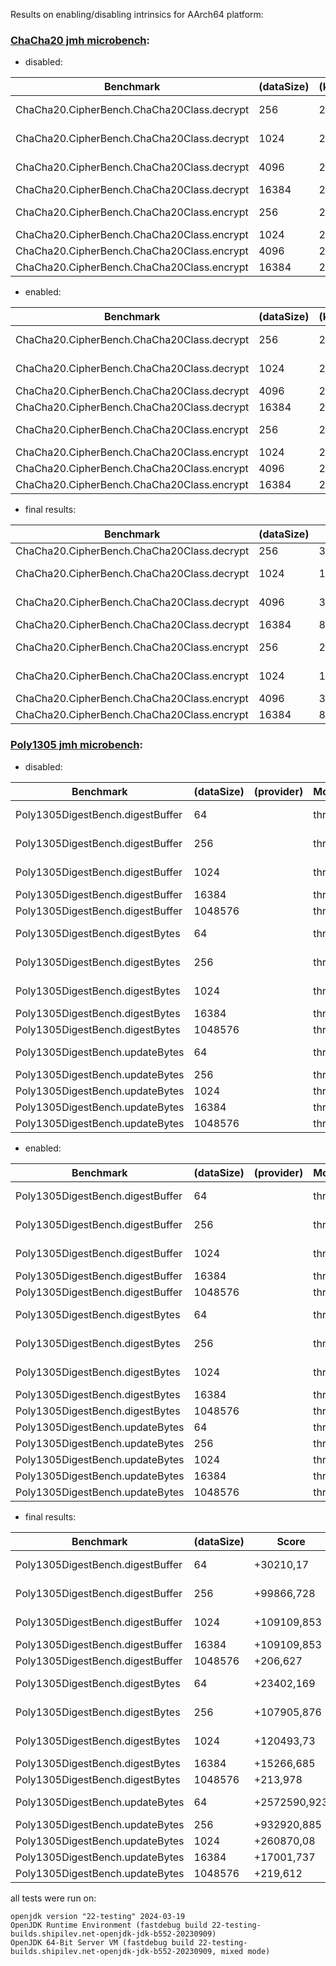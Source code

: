 Results on enabling/disabling intrinsics for AArch64 platform:

### [ChaCha20 jmh microbench](https://github.com/openjdk/jdk/blob/master/test/micro/org/openjdk/bench/javax/crypto/full/CipherBench.java#L212):

- disabled:

| Benchmark | (dataSize) | (keyLength) | (mode) | (padding) | (permutation) | (provider) | Mode | Cnt | Score | Error | Units |
|--|--|--|--|--|--|--|--|--|--|--|--|
| ChaCha20.CipherBench.ChaCha20Class.decrypt | 256   | 256 | None | NoPadding | ChaCha20 |  | thrpt | 40 | 456316.299 | ± 12180.723 | ops/s |
| ChaCha20.CipherBench.ChaCha20Class.decrypt | 1024  | 256 | None | NoPadding | ChaCha20 |  | thrpt | 40 | 138535.386 | ± 1190.564  | ops/s |
| ChaCha20.CipherBench.ChaCha20Class.decrypt | 4096  | 256 | None | NoPadding | ChaCha20 |  | thrpt | 40 | 36094.544  | ± 1381.519   | ops/s |
| ChaCha20.CipherBench.ChaCha20Class.decrypt | 16384 | 256 | None | NoPadding | ChaCha20 |  | thrpt | 40 | 9108.648   | ± 242.598    | ops/s |
| ChaCha20.CipherBench.ChaCha20Class.encrypt | 256   | 256 | None | NoPadding | ChaCha20 |  | thrpt | 40 | 452528.958 | ± 6252.491  | ops/s |
| ChaCha20.CipherBench.ChaCha20Class.encrypt | 1024  | 256 | None | NoPadding | ChaCha20 |  | thrpt | 40 | 137316.985 | ± 625.280   | ops/s |
| ChaCha20.CipherBench.ChaCha20Class.encrypt | 4096  | 256 | None | NoPadding | ChaCha20 |  | thrpt | 40 | 36364.548  | ± 76.557   | ops/s |
| ChaCha20.CipherBench.ChaCha20Class.encrypt | 16384 | 256 | None | NoPadding | ChaCha20 |  | thrpt | 40 | 9145.344   | ± 60.685    | ops/s |

- enabled:

| Benchmark | (dataSize) | (keyLength) | (mode) | (padding) | (permutation) | (provider) | Mode | Cnt | Score | Error | Units |
|--|--|--|--|--|--|--|--|--|--|--|--|
| ChaCha20.CipherBench.ChaCha20Class.decrypt | 256   | 256 | None | NoPadding | ChaCha20 |  | thrpt | 40 | 486372.227 | ± 12226.477 | ops/s |
| ChaCha20.CipherBench.ChaCha20Class.decrypt | 1024  | 256 | None | NoPadding | ChaCha20 |  | thrpt | 40 | 149943.053 | ± 1033.448  | ops/s |
| ChaCha20.CipherBench.ChaCha20Class.decrypt | 4096  | 256 | None | NoPadding | ChaCha20 |  | thrpt | 40 | 39594.900  | ± 130.949   | ops/s |
| ChaCha20.CipherBench.ChaCha20Class.decrypt | 16384 | 256 | None | NoPadding | ChaCha20 |  | thrpt | 40 | 9980.993   | ± 56.326    | ops/s |
| ChaCha20.CipherBench.ChaCha20Class.encrypt | 256   | 256 | None | NoPadding | ChaCha20 |  | thrpt | 40 | 477170.954 | ± 7535.557  | ops/s |
| ChaCha20.CipherBench.ChaCha20Class.encrypt | 1024  | 256 | None | NoPadding | ChaCha20 |  | thrpt | 40 | 148329.106 | ± 660.362   | ops/s |
| ChaCha20.CipherBench.ChaCha20Class.encrypt | 4096  | 256 | None | NoPadding | ChaCha20 |  | thrpt | 40 | 39500.988  | ± 128.961   | ops/s |
| ChaCha20.CipherBench.ChaCha20Class.encrypt | 16384 | 256 | None | NoPadding | ChaCha20 |  | thrpt | 40 | 9954.132   | ± 98.263    | ops/s |

- final results:

| Benchmark | (dataSize) | Score | Error | Units |
|--|--|--|--|--|
| ChaCha20.CipherBench.ChaCha20Class.decrypt | 256   | 30055,928 | ± 24407,2   | ops/s |
| ChaCha20.CipherBench.ChaCha20Class.decrypt | 1024  | 11407,667 | ± 2224,012  | ops/s |
| ChaCha20.CipherBench.ChaCha20Class.decrypt | 4096  | 3500,356  | ± 1512,468  | ops/s |
| ChaCha20.CipherBench.ChaCha20Class.decrypt | 16384 | 872,345   | ± 298,924   | ops/s |
| ChaCha20.CipherBench.ChaCha20Class.encrypt | 256   | 24641,996 | ± 13788,048 | ops/s |
| ChaCha20.CipherBench.ChaCha20Class.encrypt | 1024  | 11012,121 | ± 1285,642  | ops/s |
| ChaCha20.CipherBench.ChaCha20Class.encrypt | 4096  | 3136,44   | ± 205,518   | ops/s |
| ChaCha20.CipherBench.ChaCha20Class.encrypt | 16384 | 808,788   | ± 158,948   | ops/s |


### [Poly1305 jmh microbench](https://github.com/openjdk/jdk/blob/master/test/micro/org/openjdk/bench/javax/crypto/full/Poly1305DigestBench.java):

- disabled:

| Benchmark | (dataSize) | (provider) | Mode | Cnt | Score | Error | Units |
|--|--|--|--|--|--|--|--|
| Poly1305DigestBench.digestBuffer | 64      |  | thrpt | 40 | 408192.554  | ± 24756.514 | ops/s |
| Poly1305DigestBench.digestBuffer | 256     |  | thrpt | 40 | 283801.266  | ± 89832.816 | ops/s |
| Poly1305DigestBench.digestBuffer | 1024    |  | thrpt | 40 | 122885.167  | ± 7844.812  | ops/s |
| Poly1305DigestBench.digestBuffer | 16384   |  | thrpt | 40 | 10246.396   | ± 421.247   | ops/s |
| Poly1305DigestBench.digestBuffer | 1048576 |  | thrpt | 40 | 160.314     | ± 26.593    | ops/s |
| Poly1305DigestBench.digestBytes  | 64      |  | thrpt | 40 | 419785.263  | ± 74915.078 | ops/s |
| Poly1305DigestBench.digestBytes  | 256     |  | thrpt | 40 | 291280.982  | ± 79230.490 | ops/s |
| Poly1305DigestBench.digestBytes  | 1024    |  | thrpt | 40 | 118732.874  | ± 24403.306 | ops/s |
| Poly1305DigestBench.digestBytes  | 16384   |  | thrpt | 40 | 9698.849    | ± 50.834    | ops/s |
| Poly1305DigestBench.digestBytes  | 1048576 |  | thrpt | 40 | 155.083     | ± 10.998    | ops/s |
| Poly1305DigestBench.updateBytes  | 64      |  | thrpt | 40 | 2169341.654 | ± 32746.104 | ops/s |
| Poly1305DigestBench.updateBytes  | 256     |  | thrpt | 40 | 606347.304  | ± 365.631   | ops/s |
| Poly1305DigestBench.updateBytes  | 1024    |  | thrpt | 40 | 159423.675  | ± 935.020   | ops/s |
| Poly1305DigestBench.updateBytes  | 16384   |  | thrpt | 40 | 9941.092    | ± 16.864    | ops/s |
| Poly1305DigestBench.updateBytes  | 1048576 |  | thrpt | 40 | 157.191     | ± 12.532    | ops/s |

- enabled:

| Benchmark | (dataSize) | (provider) | Mode | Cnt | Score | Error | Units |
|--|--|--|--|--|--|--|--|
| Poly1305DigestBench.digestBuffer | 64      |  | thrpt | 40 | 438402.724  | ± 61776.535  | ops/s |
| Poly1305DigestBench.digestBuffer | 256     |  | thrpt | 40 | 383667.994  | ± 104615.379 | ops/s |
| Poly1305DigestBench.digestBuffer | 1024    |  | thrpt | 40 | 231995.020  | ± 31201.699  | ops/s |
| Poly1305DigestBench.digestBuffer | 16384   |  | thrpt | 40 | 25088.180   | ± 1805.592   | ops/s |
| Poly1305DigestBench.digestBuffer | 1048576 |  | thrpt | 40 | 366.941     | ± 1556.345   | ops/s |
| Poly1305DigestBench.digestBytes  | 64      |  | thrpt | 40 | 443187.432  | ± 174740.931 | ops/s |
| Poly1305DigestBench.digestBytes  | 256     |  | thrpt | 40 | 399186.858  | ± 181377.285 | ops/s |
| Poly1305DigestBench.digestBytes  | 1024    |  | thrpt | 40 | 239226.604  | ± 61172.293  | ops/s |
| Poly1305DigestBench.digestBytes  | 16384   |  | thrpt | 40 | 24965.534   | ± 1190.294   | ops/s |
| Poly1305DigestBench.digestBytes  | 1048576 |  | thrpt | 40 | 369.061     | ± 1502.792   | ops/s |
| Poly1305DigestBench.updateBytes  | 64      |  | thrpt | 40 | 4741932.577 | ± 8152.387   | ops/s |
| Poly1305DigestBench.updateBytes  | 256     |  | thrpt | 40 | 1539268.189 | ± 6394.249   | ops/s |
| Poly1305DigestBench.updateBytes  | 1024    |  | thrpt | 40 | 420293.755  | ± 2292.149   | ops/s |
| Poly1305DigestBench.updateBytes  | 16384   |  | thrpt | 40 | 26942.829   | ± 169.665    | ops/s |
| Poly1305DigestBench.updateBytes  | 1048576 |  | thrpt | 40 | 376.803     | ± 1332.892   | ops/s |

- final results:

| Benchmark | (dataSize) | Score | Error | Units |
|--|--|--|--|--|
| Poly1305DigestBench.digestBuffer | 64      | +30210,17    | ± 86533,049  | ops/s |
| Poly1305DigestBench.digestBuffer | 256     | +99866,728   | ± 194448,195 | ops/s |
| Poly1305DigestBench.digestBuffer | 1024    | +109109,853  | ± 39046,511  | ops/s |
| Poly1305DigestBench.digestBuffer | 16384   | +109109,853  | ± 2226,839   | ops/s |
| Poly1305DigestBench.digestBuffer | 1048576 | +206,627     | ± 1582,938   | ops/s |
| Poly1305DigestBench.digestBytes  | 64      | +23402,169   | ± 249656,009 | ops/s |
| Poly1305DigestBench.digestBytes  | 256     | +107905,876  | ± 260607,775 | ops/s |
| Poly1305DigestBench.digestBytes  | 1024    | +120493,73   | ± 85575,599  | ops/s |
| Poly1305DigestBench.digestBytes  | 16384   | +15266,685   | ± 1241,128   | ops/s |
| Poly1305DigestBench.digestBytes  | 1048576 | +213,978     | ± 1513,79    | ops/s |
| Poly1305DigestBench.updateBytes  | 64      | +2572590,923 | ± 40898,491  | ops/s |
| Poly1305DigestBench.updateBytes  | 256     | +932920,885  | ± 6759,88    | ops/s |
| Poly1305DigestBench.updateBytes  | 1024    | +260870,08   | ± 3227,169   | ops/s |
| Poly1305DigestBench.updateBytes  | 16384   | +17001,737   | ± 186,529    | ops/s |
| Poly1305DigestBench.updateBytes  | 1048576 | +219,612     | ± 1345,424   | ops/s |

all tests were run on:

```
openjdk version "22-testing" 2024-03-19
OpenJDK Runtime Environment (fastdebug build 22-testing-builds.shipilev.net-openjdk-jdk-b552-20230909)
OpenJDK 64-Bit Server VM (fastdebug build 22-testing-builds.shipilev.net-openjdk-jdk-b552-20230909, mixed mode)
``` 